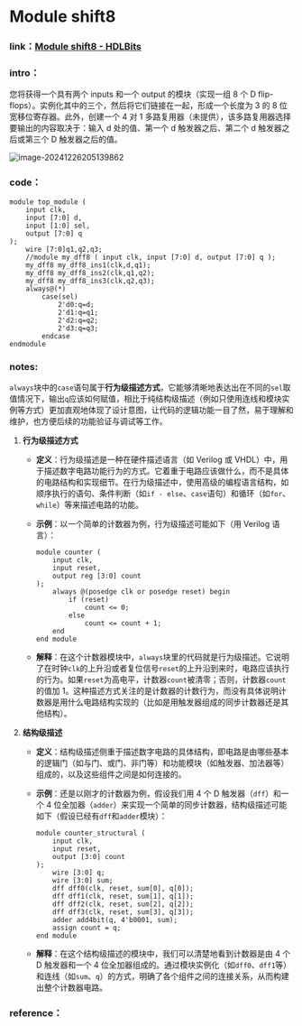 # Module shift8

### **link**：[Module shift8 - HDLBits](https://hdlbits.01xz.net/wiki/Module_shift8)

### **intro**：

您将获得一个具有两个 inputs 和一个 output 的模块（实现一组 8 个 D flip-flops）。实例化其中的三个，然后将它们链接在一起，形成一个长度为 3 的 8 位宽移位寄存器。此外，创建一个 4 对 1 多路复用器（未提供），该多路复用器选择要输出的内容取决于：输入 d 处的值、第一个 d 触发器之后、第二个 d 触发器之后或第三个 D 触发器之后的值。

![image-20241226205139862](asset/image-20241226205139862.png)                                                                                                                                                                                                                                                                                                                                                                           

### **code**：

```
module top_module ( 
    input clk, 
    input [7:0] d, 
    input [1:0] sel, 
    output [7:0] q 
);
    wire [7:0]q1,q2,q3;
    //module my_dff8 ( input clk, input [7:0] d, output [7:0] q );
    my_dff8 my_dff8_ins1(clk,d,q1);
    my_dff8 my_dff8_ins2(clk,q1,q2);
    my_dff8 my_dff8_ins3(clk,q2,q3);
    always@(*)
        case(sel)
            2'd0:q=d;
            2'd1:q=q1;
            2'd2:q=q2;
            2'd3:q=q3;
        endcase
endmodule

```

### notes:

`always`块中的`case`语句属于**行为级描述方式**，它能够清晰地表达出在不同的`sel`取值情况下，输出`q`应该如何赋值，相比于纯结构级描述（例如只使用连线和模块实例等方式）更加直观地体现了设计意图，让代码的逻辑功能一目了然，易于理解和维护，也方便后续的功能验证与调试等工作。

1. **行为级描述方式**

   - **定义**：行为级描述是一种在硬件描述语言（如 Verilog 或 VHDL）中，用于描述数字电路功能行为的方式。它着重于电路应该做什么，而不是具体的电路结构和实现细节。在行为级描述中，使用高级的编程语言结构，如顺序执行的语句、条件判断（如`if - else`、`case`语句）和循环（如`for`、`while`）等来描述电路的功能。

   - **示例**：以一个简单的计数器为例，行为级描述可能如下（用 Verilog 语言）：

     ```
     module counter (
         input clk,
         input reset,
         output reg [3:0] count
     );
         always @(posedge clk or posedge reset) begin
             if (reset)
                 count <= 0;
             else
                 count <= count + 1;
         end
     end module
     ```

   - **解释**：在这个计数器模块中，`always`块里的代码就是行为级描述。它说明了在时钟`clk`的上升沿或者复位信号`reset`的上升沿到来时，电路应该执行的行为。如果`reset`为高电平，计数器`count`被清零；否则，计数器`count`的值加 1。这种描述方式关注的是计数器的计数行为，而没有具体说明计数器是用什么电路结构实现的（比如是用触发器组成的同步计数器还是其他结构）。

2. **结构级描述**

   - **定义**：结构级描述侧重于描述数字电路的具体结构，即电路是由哪些基本的逻辑门（如与门、或门、非门等）和功能模块（如触发器、加法器等）组成的，以及这些组件之间是如何连接的。

   - **示例**：还是以刚才的计数器为例，假设我们用 4 个 D 触发器（`dff`）和一个 4 位全加器（`adder`）来实现一个简单的同步计数器，结构级描述可能如下（假设已经有`dff`和`adder`模块）：

     ```
     module counter_structural (
         input clk,
         input reset,
         output [3:0] count
     );
         wire [3:0] q;
         wire [3:0] sum;
         dff dff0(clk, reset, sum[0], q[0]);
         dff dff1(clk, reset, sum[1], q[1]);
         dff dff2(clk, reset, sum[2], q[2]);
         dff dff3(clk, reset, sum[3], q[3]);
         adder add4bit(q, 4'b0001, sum);
         assign count = q;
     end module
     ```

   - **解释**：在这个结构级描述的模块中，我们可以清楚地看到计数器是由 4 个 D 触发器和一个 4 位全加器组成的。通过模块实例化（如`dff0`、`dff1`等）和连线（如`sum`、`q`）的方式，明确了各个组件之间的连接关系，从而构建出整个计数器电路。



### reference：

